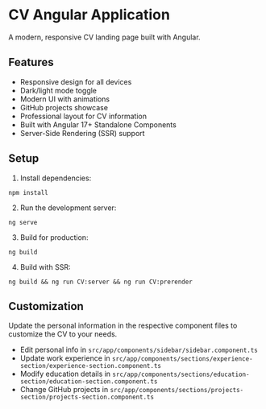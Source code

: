 # CV Angular Application

A modern, responsive CV landing page built with Angular.

## Features

- Responsive design for all devices
- Dark/light mode toggle
- Modern UI with animations
- GitHub projects showcase
- Professional layout for CV information
- Built with Angular 17+ Standalone Components
- Server-Side Rendering (SSR) support

## Setup

1. Install dependencies:
```
npm install
```

2. Run the development server:
```
ng serve
```

3. Build for production:
```
ng build
```

4. Build with SSR:
```
ng build && ng run CV:server && ng run CV:prerender
```

## Customization

Update the personal information in the respective component files to customize the CV to your needs.

- Edit personal info in `src/app/components/sidebar/sidebar.component.ts`
- Update work experience in `src/app/components/sections/experience-section/experience-section.component.ts`
- Modify education details in `src/app/components/sections/education-section/education-section.component.ts` 
- Change GitHub projects in `src/app/components/sections/projects-section/projects-section.component.ts`
